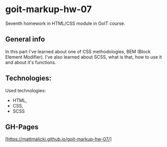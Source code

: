 # goit-markup-hw-07

Seventh homework in HTML/CSS module in GoIT course.

## General info

In this part I've learned about one of CSS methodologies, BEM (Block Element Modifier). I've also learned about SCSS, what is that, how to use it and about it's functions.

## Technologies:

Used technologies:

- HTML,
- CSS,
- SCSS

## GH-Pages

[https://mattmalicki.github.io/goit-markup-hw-07/]

